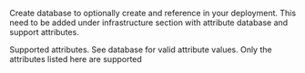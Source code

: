 Create database to optionally create and reference in your deployment. This need to be added under infrastructure section with attribute database and support attributes.

Supported attributes. See database  for valid attribute values. Only the attributes listed here are supported
